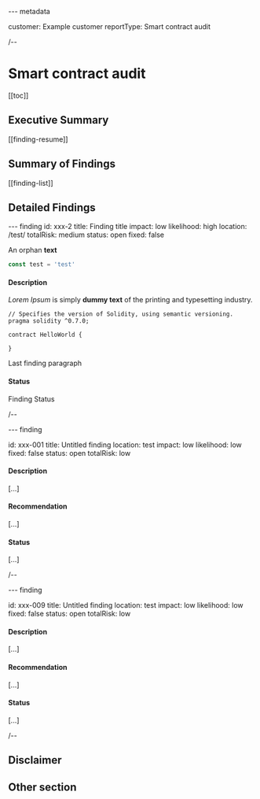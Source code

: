 --- metadata

customer: Example customer
reportType: Smart contract audit

/--

# Smart contract audit

[[toc]]

## Executive Summary

[[finding-resume]]

## Summary of Findings

[[finding-list]]

## Detailed Findings

--- finding
id: xxx-2
title: Finding title
impact: low
likelihood: high
location: /test/
totalRisk: medium
status: open
fixed: false

An orphan **text**

```javascript
const test = 'test'
```

#### Description

_Lorem Ipsum_ is simply **dummy text** of the printing and typesetting industry.

```solidity
// Specifies the version of Solidity, using semantic versioning.
pragma solidity ^0.7.0;

contract HelloWorld {

}

```

Last finding paragraph

#### Status

Finding Status

/--

--- finding

id: xxx-001
title: Untitled finding
location: test
impact: low
likelihood: low
fixed: false
status: open
totalRisk: low

#### Description

[...]

#### Recommendation

[...]

#### Status

[...]

/--

--- finding

id: xxx-009
title: Untitled finding
location: test
impact: low
likelihood: low
fixed: false
status: open
totalRisk: low

#### Description

[...]

#### Recommendation

[...]

#### Status

[...]

/--

## Disclaimer

## Other section
